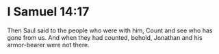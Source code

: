 # I Samuel 14:17

Then Saul said to the people who were with him, Count and see who has gone from us. And when they had counted, behold, Jonathan and his armor-bearer were not there.
